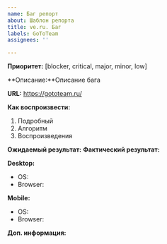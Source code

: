 ```yaml
---
name: Баг репорт
about: Шаблон репорта
title: ve.ru. Баг
labels: GoToTeam
assignees: ''

---
```


**Приоритет:** [blocker, critical, major, minor, low]

**Описание:**Описание бага

**URL:** https://gototeam.ru/

**Как воспроизвести:**
1. Подробный
2. Алгоритм
3. Воспроизведения

**Ожидаемый результат:** 
**Фактический результат:** 

**Desktop:**
 - OS: 
 - Browser:

**Mobile:**
- OS:
- Browser:

**Доп. информация:**
